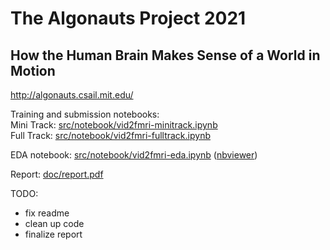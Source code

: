 # The Algonauts Project 2021
## How the Human Brain Makes Sense of a World in Motion
http://algonauts.csail.mit.edu/

Training and submission notebooks:<br>
Mini Track: [src/notebook/vid2fmri-minitrack.ipynb](/src/notebook/vid2fmri-minitrack.ipynb)<br>
Full Track: [src/notebook/vid2fmri-fulltrack.ipynb](/src/notebook/vid2fmri-fulltrack.ipynb)<br>

EDA notebook: [src/notebook/vid2fmri-eda.ipynb](/src/notebook/vid2fmri-eda.ipynb) ([nbviewer](https://nbviewer.jupyter.org/github/michal-nahlik/algonauts-vid2fmri-2021/blob/master/src/notebook/vid2fmri-eda.ipynb))<br>

Report: [doc/report.pdf](/doc/report.pdf)<br>

TODO:
- fix readme
- clean up code
- finalize report
